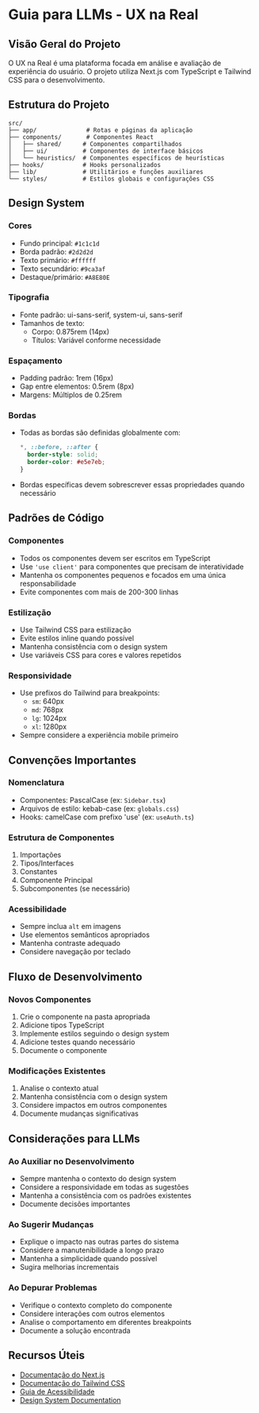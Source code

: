 # Guia para LLMs - UX na Real

## Visão Geral do Projeto
O UX na Real é uma plataforma focada em análise e avaliação de experiência do usuário. O projeto utiliza Next.js com TypeScript e Tailwind CSS para o desenvolvimento.

## Estrutura do Projeto
```
src/
├── app/              # Rotas e páginas da aplicação
├── components/       # Componentes React
│   ├── shared/      # Componentes compartilhados
│   ├── ui/          # Componentes de interface básicos
│   └── heuristics/  # Componentes específicos de heurísticas
├── hooks/           # Hooks personalizados
├── lib/             # Utilitários e funções auxiliares
└── styles/          # Estilos globais e configurações CSS
```

## Design System

### Cores
- Fundo principal: `#1c1c1d`
- Borda padrão: `#2d2d2d`
- Texto primário: `#ffffff`
- Texto secundário: `#9ca3af`
- Destaque/primário: `#A8E80E`

### Tipografia
- Fonte padrão: ui-sans-serif, system-ui, sans-serif
- Tamanhos de texto:
  - Corpo: 0.875rem (14px)
  - Títulos: Variável conforme necessidade

### Espaçamento
- Padding padrão: 1rem (16px)
- Gap entre elementos: 0.5rem (8px)
- Margens: Múltiplos de 0.25rem

### Bordas
- Todas as bordas são definidas globalmente com:
  ```css
  *, ::before, ::after {
    border-style: solid;
    border-color: #e5e7eb;
  }
  ```
- Bordas específicas devem sobrescrever essas propriedades quando necessário

## Padrões de Código

### Componentes
- Todos os componentes devem ser escritos em TypeScript
- Use `'use client'` para componentes que precisam de interatividade
- Mantenha os componentes pequenos e focados em uma única responsabilidade
- Evite componentes com mais de 200-300 linhas

### Estilização
- Use Tailwind CSS para estilização
- Evite estilos inline quando possível
- Mantenha consistência com o design system
- Use variáveis CSS para cores e valores repetidos

### Responsividade
- Use prefixos do Tailwind para breakpoints:
  - `sm`: 640px
  - `md`: 768px
  - `lg`: 1024px
  - `xl`: 1280px
- Sempre considere a experiência mobile primeiro

## Convenções Importantes

### Nomenclatura
- Componentes: PascalCase (ex: `Sidebar.tsx`)
- Arquivos de estilo: kebab-case (ex: `globals.css`)
- Hooks: camelCase com prefixo 'use' (ex: `useAuth.ts`)

### Estrutura de Componentes
1. Importações
2. Tipos/Interfaces
3. Constantes
4. Componente Principal
5. Subcomponentes (se necessário)

### Acessibilidade
- Sempre inclua `alt` em imagens
- Use elementos semânticos apropriados
- Mantenha contraste adequado
- Considere navegação por teclado

## Fluxo de Desenvolvimento

### Novos Componentes
1. Crie o componente na pasta apropriada
2. Adicione tipos TypeScript
3. Implemente estilos seguindo o design system
4. Adicione testes quando necessário
5. Documente o componente

### Modificações Existentes
1. Analise o contexto atual
2. Mantenha consistência com o design system
3. Considere impactos em outros componentes
4. Documente mudanças significativas

## Considerações para LLMs

### Ao Auxiliar no Desenvolvimento
- Sempre mantenha o contexto do design system
- Considere a responsividade em todas as sugestões
- Mantenha a consistência com os padrões existentes
- Documente decisões importantes

### Ao Sugerir Mudanças
- Explique o impacto nas outras partes do sistema
- Considere a manutenibilidade a longo prazo
- Mantenha a simplicidade quando possível
- Sugira melhorias incrementais

### Ao Depurar Problemas
- Verifique o contexto completo do componente
- Considere interações com outros elementos
- Analise o comportamento em diferentes breakpoints
- Documente a solução encontrada

## Recursos Úteis
- [Documentação do Next.js](https://nextjs.org/docs)
- [Documentação do Tailwind CSS](https://tailwindcss.com/docs)
- [Guia de Acessibilidade](https://www.w3.org/WAI/ARIA/apg/)
- [Design System Documentation](docs/DESIGN_SYSTEM.md) 